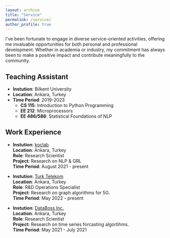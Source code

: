 ```yaml
---
layout: archive
title: "Service"
permalink: /service/
author_profile: true
---
```

I've been fortunate to engage in diverse service-oriented activities, offering me invaluable opportunities for both personal and professional development. Whether in academia or industry, my commitment has always been to make a positive impact and contribute meaningfully to the community.

## Teaching Assistant

- **Instution**: Bilkent University <br/>
- **Location**: Ankara, Turkey <br/>
- **Time Period**: 2019-2023 <br/>
  - **CS 115**: Introduction to Python Programming <br/>
  - **EE 212**: Microprocessors <br/>
  - **EE 486/586**: Statistical Foundations of NLP<br/>

## Work Experience

- **Instution**: [koclab](http://aykutkoclab.ee.bilkent.edu.tr/) <br/>
**Location**: Ankara, Turkey <br/>
**Role**: Research Scientist <br/>
**Project**: Research on NLP & GRL <br/>
**Time Period**: August 2021 - present

- **Instution**: [Turk Telekom](https://www.turktelekom.com.tr/en/) <br/>
**Location**: Ankara, Turkey <br/>
**Role**: R&D Operations Specialist <br/>
**Project**: Research on graph algorithms for 5G. <br/>
**Time Period**: May 2022 - present

- **Instution**: [DataBoss Inc.](https://www.data-boss.com.tr/) <br/>
**Location**: Ankara, Turkey <br/>
**Role**: Research Scientist <br/>
**Project**: Research on time series forcasting algortihms. <br/>
**Time Period**: May 2021 - July 2021

<!-- {% if author.googlescholar %}
  You can also find my articles on <u><a href="{{author.googlescholar}}">my Google Scholar profile</a>.</u>
{% endif %}

{% include base_path %}

{% for post in site.publications reversed %}
  {% include archive-single.html %}
{% endfor %} -->
